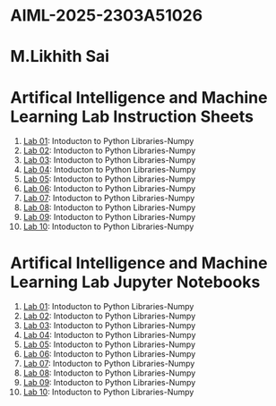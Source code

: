 # AIML-2025-2303A51026
# M.Likhith Sai

# Artifical Intelligence and Machine Learning Lab Instruction Sheets
1. [Lab 01](https://github.com/2303a51206/AIML-2025/blob/main/AIML_A1.pdf): Intoducton to Python Libraries-Numpy
2. [Lab 02](): Intoducton to Python Libraries-Numpy
3. [Lab 03](): Intoducton to Python Libraries-Numpy
4. [Lab 04](): Intoducton to Python Libraries-Numpy
5. [Lab 05](): Intoducton to Python Libraries-Numpy
6. [Lab 06](): Intoducton to Python Libraries-Numpy
7. [Lab 07](): Intoducton to Python Libraries-Numpy
8. [Lab 08](): Intoducton to Python Libraries-Numpy
9. [Lab 09](): Intoducton to Python Libraries-Numpy
10. [Lab 10](): Intoducton to Python Libraries-Numpy

# Artifical Intelligence and Machine Learning Lab Jupyter Notebooks
1. [Lab 01](): Intoducton to Python Libraries-Numpy
2. [Lab 02](): Intoducton to Python Libraries-Numpy
3. [Lab 03](): Intoducton to Python Libraries-Numpy
4. [Lab 04](): Intoducton to Python Libraries-Numpy
5. [Lab 05](): Intoducton to Python Libraries-Numpy
6. [Lab 06](): Intoducton to Python Libraries-Numpy
7. [Lab 07](): Intoducton to Python Libraries-Numpy
8. [Lab 08](): Intoducton to Python Libraries-Numpy
9. [Lab 09](): Intoducton to Python Libraries-Numpy
10. [Lab 10](): Intoducton to Python Libraries-Numpy


